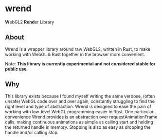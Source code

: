 # wrend

**W**ebGL2 **Rend**er Library

## About 

Wrend is a wrapper library around raw WebGL2, written in Rust, to make working with WebGL & Rust together in the browser more convenient.

Note: **This library is currently experimental and not considered stable for public use**.

## Why

This library exists because I found myself writing the same verbose, (often unsafe) WebGL code over and over again, constantly struggling to find the right level and type of abstraction. Wrend is designed to ease the pain of working with low-level WebGL programming easier in Rust. One particular convenience Wrend provides is an abstraction over requestAnimationFrame calls, making continuous animations as simple as calling start and holding the returned handle in memory. Stopping is also as easy as dropping the handle and/or calling stop.